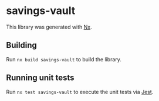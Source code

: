# savings-vault

This library was generated with [Nx](https://nx.dev).

## Building

Run `nx build savings-vault` to build the library.

## Running unit tests

Run `nx test savings-vault` to execute the unit tests via [Jest](https://jestjs.io).
